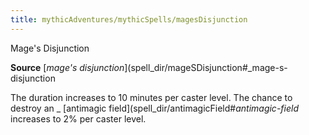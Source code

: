 ```yaml
---
title: mythicAdventures/mythicSpells/magesDisjunction
---
```

Mage's Disjunction

**Source** [_mage's disjunction_](spell_dir/mageSDisjunction#_mage-s-disjunction

The duration increases to 10 minutes per caster level. The chance to destroy an _ [antimagic field](spell_dir/antimagicField#_antimagic-field_ increases to 2% per caster level.

